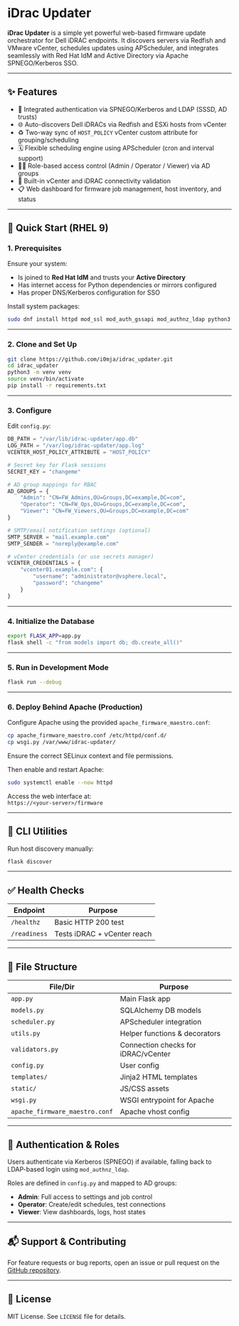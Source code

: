 # iDrac Updater

**iDrac Updater** is a simple yet powerful web-based firmware update orchestrator for Dell iDRAC endpoints. It discovers servers via Redfish and VMware vCenter, schedules updates using APScheduler, and integrates seamlessly with Red Hat IdM and Active Directory via Apache SPNEGO/Kerberos SSO.

---

## ✨ Features

- 🔐 Integrated authentication via SPNEGO/Kerberos and LDAP (SSSD, AD trusts)
- 🌐 Auto-discovers Dell iDRACs via Redfish and ESXi hosts from vCenter
- ♻️ Two-way sync of `HOST_POLICY` vCenter custom attribute for grouping/scheduling
- 🗓️ Flexible scheduling engine using APScheduler (cron and interval support)
- 🧑‍💼 Role-based access control (Admin / Operator / Viewer) via AD groups
- 🧪 Built-in vCenter and iDRAC connectivity validation
- 📋 Web dashboard for firmware job management, host inventory, and status

---

## 🚀 Quick Start (RHEL 9)

### 1. Prerequisites

Ensure your system:

- Is joined to **Red Hat IdM** and trusts your **Active Directory**
- Has internet access for Python dependencies or mirrors configured
- Has proper DNS/Kerberos configuration for SSO

Install system packages:

```bash
sudo dnf install httpd mod_ssl mod_auth_gssapi mod_authnz_ldap python3 python3-pip gcc
```

---

### 2. Clone and Set Up

```bash
git clone https://github.com/i0mja/idrac_updater.git 
cd idrac_updater
python3 -m venv venv
source venv/bin/activate
pip install -r requirements.txt
```

---

### 3. Configure

Edit `config.py`:

```python
DB_PATH = "/var/lib/idrac-updater/app.db"
LOG_PATH = "/var/log/idrac-updater/app.log"
VCENTER_HOST_POLICY_ATTRIBUTE = "HOST_POLICY"

# Secret key for Flask sessions
SECRET_KEY = "changeme"

# AD group mappings for RBAC
AD_GROUPS = {
    "Admin": "CN=FW_Admins,OU=Groups,DC=example,DC=com",
    "Operator": "CN=FW_Ops,OU=Groups,DC=example,DC=com",
    "Viewer": "CN=FW_Viewers,OU=Groups,DC=example,DC=com"
}

# SMTP/email notification settings (optional)
SMTP_SERVER = "mail.example.com"
SMTP_SENDER = "noreply@example.com"

# vCenter credentials (or use secrets manager)
VCENTER_CREDENTIALS = {
    "vcenter01.example.com": {
        "username": "administrator@vsphere.local",
        "password": "changeme"
    }
}
```

---

### 4. Initialize the Database

```bash
export FLASK_APP=app.py
flask shell -c "from models import db; db.create_all()"
```

---

### 5. Run in Development Mode

```bash
flask run --debug
```

---

### 6. Deploy Behind Apache (Production)

Configure Apache using the provided `apache_firmware_maestro.conf`:

```bash
cp apache_firmware_maestro.conf /etc/httpd/conf.d/
cp wsgi.py /var/www/idrac-updater/
```

Ensure the correct SELinux context and file permissions.

Then enable and restart Apache:

```bash
sudo systemctl enable --now httpd
```

Access the web interface at:\
`https://<your-server>/firmware`

---

## 🧐 CLI Utilities

Run host discovery manually:

```bash
flask discover
```

---

## ✅ Health Checks

| Endpoint     | Purpose                     |
| ------------ | --------------------------- |
| `/healthz`   | Basic HTTP 200 test         |
| `/readiness` | Tests iDRAC + vCenter reach |

---

## 📂 File Structure

| File/Dir                       | Purpose                             |
| ------------------------------ | ----------------------------------- |
| `app.py`                       | Main Flask app                      |
| `models.py`                    | SQLAlchemy DB models                |
| `scheduler.py`                 | APScheduler integration             |
| `utils.py`                     | Helper functions & decorators       |
| `validators.py`                | Connection checks for iDRAC/vCenter |
| `config.py`                    | User config                         |
| `templates/`                   | Jinja2 HTML templates               |
| `static/`                      | JS/CSS assets                       |
| `wsgi.py`                      | WSGI entrypoint for Apache          |
| `apache_firmware_maestro.conf` | Apache vhost config                 |

---

## 🔐 Authentication & Roles

Users authenticate via Kerberos (SPNEGO) if available, falling back to LDAP-based login using `mod_authnz_ldap`.

Roles are defined in `config.py` and mapped to AD groups:

- **Admin**: Full access to settings and job control
- **Operator**: Create/edit schedules, test connections
- **Viewer**: View dashboards, logs, host states

---

## 📬 Support & Contributing

For feature requests or bug reports, open an issue or pull request on the [GitHub repository](https://github.com/i0mja/idrac_updater).

---

## 📝 License

MIT License. See `LICENSE` file for details.

